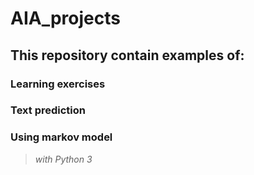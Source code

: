 # AIA_projects
## This repository contain examples of:
### Learning exercises
### Text prediction
### Using markov model
> *with Python 3*

